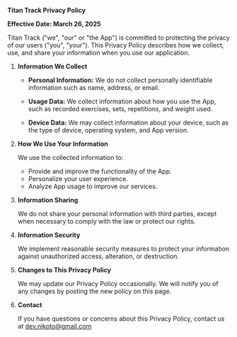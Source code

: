 **Titan Track Privacy Policy**

**Effective Date: March 26, 2025**

Titan Track ("we", "our" or "the App") is committed to protecting the privacy of our users ("you", "your"). This Privacy Policy describes how we collect, use, and share your information when you use our application.

1. **Information We Collect**

   - **Personal Information:** We do not collect personally identifiable information such as name, address, or email.
   
   - **Usage Data:** We collect information about how you use the App, such as recorded exercises, sets, repetitions, and weight used.
   
   - **Device Data:** We may collect information about your device, such as the type of device, operating system, and App version.

2. **How We Use Your Information**

   We use the collected information to:
   - Provide and improve the functionality of the App.
   - Personalize your user experience.
   - Analyze App usage to improve our services.

3. **Information Sharing**

   We do not share your personal information with third parties, except when necessary to comply with the law or protect our rights.

4. **Information Security**

   We implement reasonable security measures to protect your information against unauthorized access, alteration, or destruction.

5. **Changes to This Privacy Policy**

   We may update our Privacy Policy occasionally. We will notify you of any changes by posting the new policy on this page.

6. **Contact**

   If you have questions or concerns about this Privacy Policy, contact us at dev.nikoto@gmail.com